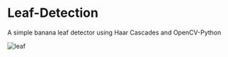 # Leaf-Detection
A simple banana leaf detector using Haar Cascades and OpenCV-Python


![leaf](https://user-images.githubusercontent.com/19201530/40931082-55b9665a-6847-11e8-9f25-63e384f0a73d.PNG)
